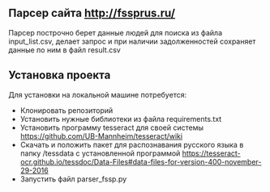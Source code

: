 ## Парсер сайта http://fssprus.ru/

Парсер построчно берет данные людей для поиска из файла input_list.csv, делает запрос и при наличии задолженностей сохраняет данные по ним в файл result.csv


## Установка проекта
Для установки на локальной машине потребуется:
* Клонировать репозиторий
* Установить нужные библиотеки из файла requirements.txt
* Установить программу tesseract для своей системы https://github.com/UB-Mannheim/tesseract/wiki
* Скачать и положить пакет для распознавания русского языка в папку /tessdata c установленной программой https://tesseract-ocr.github.io/tessdoc/Data-Files#data-files-for-version-400-november-29-2016
* Запустить файл parser_fssp.py
